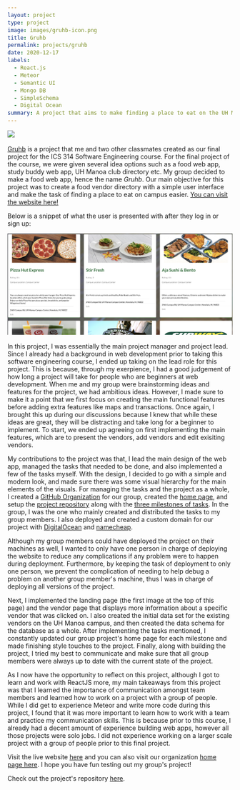 ```yaml
---
layout: project
type: project
image: images/gruhb-icon.png
title: Gruhb
permalink: projects/gruhb
date: 2020-12-17
labels:
  - React.js
  - Meteor
  - Semantic UI
  - Mongo DB
  - SimpleSchema
  - Digital Ocean
summary: A project that aims to make finding a place to eat on the UH Manoa campus an easier task.
---
```


<img class="ui image" src="../images/gruhb-landing.png">

[Gruhb](https://gruhb.xyz/#/) is a project that me and two other classmates created as our final project for the ICS 314 Software Engineering course. For the final project of the course, we were given several idea options such as a food web app, study buddy web app, UH Manoa club directory etc. My group decided to make a food web app, hence the name _Gruhb_. Our main objective for this project was to create a food vendor directory with a simple user interface and make the task of finding a place to eat on campus easier. [You can visit the website here!](https://gruhb.xyz/#/)

Below is a snippet of what the user is presented with after they log in or sign up:

<img class="ui image" src="../images/gruhb-feed.png">

In this project, I was essentially the main project manager and project lead. Since I already had a background in web development prior to taking this software engineering course, I ended up taking on the lead role for this project. This is because, through my exerpience, I had a good judgement of how long a project will take for people who are beginners at web development. When me and my group were brainstorming ideas and features for the project, we had ambitious ideas. However, I made sure to make it a point that we first focus on creating the main functional features before adding extra features like maps and transactions. Once again, I brought this up during our discussions because I knew that while these ideas are great, they will be distracting and take long for a beginner to implement. To start, we ended up agreeing on first implementing the main features, which are to present the vendors, add vendors and edit exisiting vendors.

My contributions to the project was that, I lead the main design of the web app, managed the tasks that needed to be done, and also implemented a few of the tasks myself. With the design, I decided to go with a simple and modern look, and made sure there was some visual hierarchy for the main elements of the visuals. For managing the tasks and the project as a whole, I created a [GitHub Organization](https://github.com/gruhb-doc) for our group, created the [home page](https://gruhb-doc.github.io/), and setup the [project repository](https://github.com/gruhb-doc/gruhb-doc) along with the [three milestones of tasks](https://github.com/gruhb-doc/gruhb-doc/projects). In the group, I was the one who mainly created and distributed the tasks to my group members. I also deployed and created a custom domain for our project with [DigitalOcean](https://www.digitalocean.com/) and [namecheap](https://www.namecheap.com/).

Although my group members could have deployed the project on their machines as well, I wanted to only have one person in charge of deploying the website to reduce any complications if any problem were to happen during deployment. Furthermore, by keeping the task of deployment to only one person, we prevent the complication of needing to help debug a problem on another group member's machine, thus I was in charge of deploying all versions of the project.

Next, I implemented the landing page (the first image at the top of this page) and the vendor page that displays more information about a specific vendor that was clicked on. I also created the initial data set for the existing vendors on the UH Manoa campus, and then created the data schema for the database as a whole. After implementing the tasks mentioned, I constantly updated our group project's home page for each milestone and made finishing style touches to the project. Finally, along with building the project, I tried my best to communicate and make sure that all group members were always up to date with the current state of the project.

As I now have the opportunity to reflect on this project, although I got to learn and work with ReactJS more, my main takeaways from this project was that I learned the importance of communication amongst team members and learned how to work on a project with a group of people. While I did get to experience Meteor and write more code during this project, I found that it was more important to learn how to work with a team and practice my communication skills. This is because prior to this course, I already had a decent amount of experience building web apps, however all those projects were solo jobs. I did not experience working on a larger scale project with a group of people prior to this final project.

Visit the live website [here](https://gruhb.xyz/#/) and you can also visit our organization [home page here](https://gruhb-doc.github.io/). I hope you have fun testing out my group's project!

Check out the project's repository [here](https://github.com/gruhb-doc/gruhb-doc).
